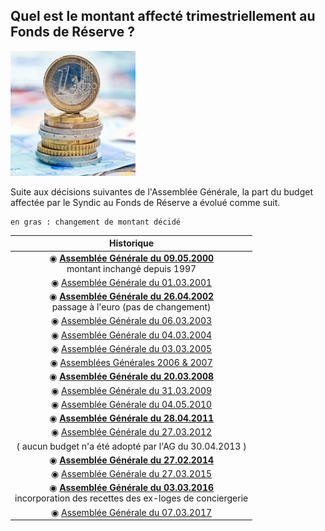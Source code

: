 ## Quel est le montant affecté trimestriellement au Fonds de Réserve ?

![](budget.png)

Suite aux décisions suivantes de l'Assemblée Générale, la part du budget affectée par le Syndic au Fonds de Réserve a évolué comme suit.

    en gras : changement de montant décidé

| Historique |
| :---: |
| &#x25C9;  [**Assemblée Générale du 09.05.2000**](FRD_20000509.png)<br>montant inchangé depuis 1997 |
| &#x25C9;  [Assemblée Générale du 01.03.2001](FRD_20010301.png) |
| &#x25C9;  [**Assemblée Générale du 26.04.2002**](FRD_20020426.png)<br>passage à l'euro (pas de changement) |
| &#x25C9;  [Assemblée Générale du 06.03.2003](FRD_20030306.png) |
| &#x25C9;  [Assemblée Générale du 04.03.2004](FRD_20040304.png) |
| &#x25C9;  [Assemblée Générale du 03.03.2005](FRD_20050303.png) |
| &#x25C9;  [Assemblées Générales 2006 & 2007](FRD_2006-2007.png) |
| &#x25C9;  [**Assemblée Générale du 20.03.2008**](FRD_20080320.png) |
| &#x25C9;  [Assemblée Générale du 31.03.2009](FRD_20090331.png) |
| &#x25C9;  [Assemblée Générale du 04.05.2010](FRD_20100504.png) |
| &#x25C9;  [**Assemblée Générale du 28.04.2011**](FRD_20110428.png) |
| &#x25C9;  [Assemblée Générale du 27.03.2012](FRD_20120327.png) |
| ( aucun budget n'a été adopté par l'AG du 30.04.2013 ) |
| &#x25C9;  [**Assemblée Générale du 27.02.2014**](FRD_20140227.png) |
| &#x25C9;  [Assemblée Générale du 27.03.2015](FRD_20150327.png) |
| &#x25C9;  [**Assemblée Générale du 03.03.2016**](FRD_20160303.png)<br>incorporation des recettes des ex-loges de conciergerie |
| &#x25C9;  [Assemblée Générale du 07.03.2017](FRD_20170307.png) |
